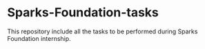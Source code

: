 # Sparks-Foundation-tasks
This repository include all the tasks to be performed during Sparks Foundation internship.
